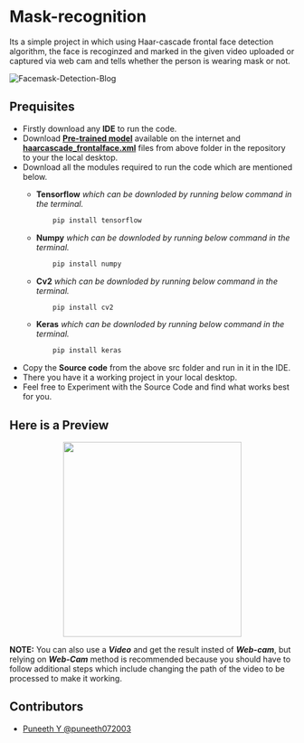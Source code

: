 # **Mask-recognition**
 Its a simple project in which using Haar-cascade frontal face detection algorithm, the face is recoginzed and marked in the given video uploaded or captured via web cam and tells whether the person is wearing mask or not.
 
   
 ![Facemask-Detection-Blog](https://user-images.githubusercontent.com/119479391/211579312-520bf0bb-80a2-4b0b-bdc8-079149fd42a5.jpg)
 
 ## **Prequisites**

- Firstly download any **IDE** to run the code.
- Download [**Pre-trained model**](/Prerequisite/Model.h5) available on the internet and [**haarcascade_frontalface.xml**](/Prerequisite/haarcascade_frontalface.xml) files from above folder in the repository to your the local desktop.
- Download all the modules required to run the code which are mentioned below.
    - **Tensorflow** *which can be downloded by running below command in the terminal.*
        ```python 
            pip install tensorflow
        ```
        
    - **Numpy** *which can be downloded by running below command in the terminal.*
        ```python 
            pip install numpy
        ```
    - **Cv2** *which can be downloded by running below command in the terminal.*
        ```python 
            pip install cv2
        ```
    - **Keras** *which can be downloded by running below command in the terminal.*
        ```python 
            pip install keras
        ```
- Copy the **Source code** from the above src folder and run in it in the IDE.
- There you have it a working project in your local desktop.
- Feel free to Experiment with the Source Code and find what works best for you.

## Here is a Preview 
<p align="center">
  <img width="315" height="345" src="https://user-images.githubusercontent.com/119479391/216778973-5f804a83-a9a1-4d17-953a-ea9c9182cee2.png">
</p>  

**NOTE:** You can also use a ***Video*** and get the result insted of ***Web-cam***, but relying on ***Web-Cam*** method is recommended because you should have to follow additional steps which include changing the path of the video to be processed to make it working.

## Contributors
- [Puneeth Y @puneeth072003](https://github.com/puneeth072003)
